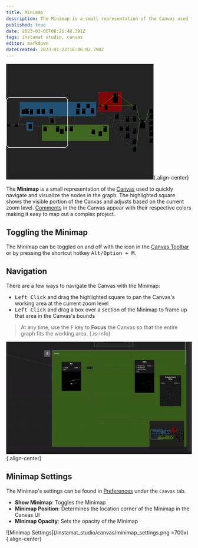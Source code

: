 ```yaml
---
title: Minimap
description: The Minimap is a small representation of the Canvas used to quickly navigate and visualize the nodes in the graph.
published: true
date: 2023-03-06T08:21:48.391Z
tags: instamat studio, canvas
editor: markdown
dateCreated: 2023-01-23T16:06:02.798Z
---
```


![Minimap](/instamat_studio/canvas/minimap_on_canvas.png){.align-center}

The **Minimap** is a small representation of the [Canvas](/Products/InstaMAT_Studio/Canvas) used to quickly navigate and visualize the nodes in the graph. The highlighted square shows the visible portion of the Canvas and adjusts based on the current zoom level. <a href="">Comments</a> in the the Canvas appear with their respective colors making it easy to map out a complex project. 

## Toggling the Minimap

The Minimap can be toggled on and off with the <i class="fa-regular fa-globe"></i> icon in the [Canvas Toolbar](/Products/InstaMAT_Studio/Canvas/Canvas_Interface/Canvas_Toolbar) or by pressing the shortcut hotkey <kbd>Alt/Option + M</kbd>.

## Navigation

There are a few ways to navigate the Canvas with the Minimap:

- <kbd>Left Click</kbd> and drag the highlighted square to pan the Canvas's working area at the current zoom level
- <kbd>Left Click</kbd> and drag a box over a section of the Minimap to frame up that area in the Canvas's bounds

> At any time, use the <kbd>F</kbd> key to **Focus** the Canvas so that the entire graph fits the working area.
{.is-info}

![Minimap Navigation GIF](/instamat_studio/canvas/minimap_navigation.gif){.align-center}

## Minimap Settings

The Minimap's settings can be found in [Preferences](/Products/InstaMAT_Studio/Canvas/Canvas_Interface/Preferences) under the `Canvas` tab.

- **Show Minimap**: Toggles the Minimap
- **Minimap Position**: Determines the location corner of the Minimap in the Canvas UI
- **Minimap Opacity**: Sets the opacity of the Minimap

![Minimap Settings](/instamat_studio/canvas/minimap_settings.png =700x){.align-center}